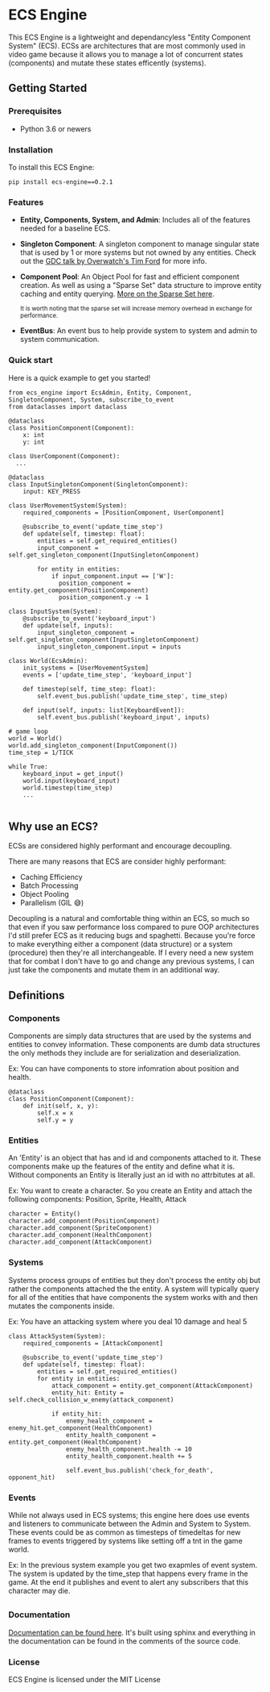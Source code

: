 # ECS Engine
This ECS Engine is a lightweight and dependancyless "Entity Component System" (ECS). ECSs are architectures that are most commonly used in video game because it allows you to manage a lot of concurrent states (components) and mutate these states efficently (systems).  

## Getting Started
### Prerequisites
* Python 3.6 or newers
  
### Installation
To install this ECS Engine: 
```
pip install ecs-engine==0.2.1
```

### Features
* **Entity, Components, System, and Admin**: Includes all of the features needed for a baseline ECS.
* **Singleton Component**: A singleton component to manage singular state that is used by 1 or more systems but not owned by any entities. Check out the [GDC talk by Overwatch's Tim Ford](https://www.youtube.com/watch?v=W3aieHjyNvw) for more info.
* **Component Pool**: An Object Pool for fast and efficient component creation. As well as using a "Sparse Set" data structure to improve entity caching and entity querying. [More on the Sparse Set here](https://stackoverflow.com/questions/23721645/designs-of-an-entity-component-system).

  <sub>It is worth noting that the sparse set will increase memory overhead in exchange for performance.<sub>
* **EventBus**: An event bus to help provide system to system and admin to system communication.


### Quick start
Here is a quick example to get you started!
```
from ecs_engine import EcsAdmin, Entity, Component, SingletonComponent, System, subscribe_to_event
from dataclasses import dataclass

@dataclass
class PositionComponent(Component):
    x: int
    y: int

class UserComponent(Component):
  ...

@dataclass
class InputSingletonComponent(SingletonComponent):
    input: KEY_PRESS

class UserMovementSystem(System):
    required_components = [PositionComponent, UserComponent]

    @subscribe_to_event('update_time_step')
    def update(self, timestep: float):
        entities = self.get_required_entities()
        input_component = self.get_singleton_component(InputSingletonComponent)

        for entity in entities:
            if input_component.input == ['W']:
              position_component = entity.get_component(PositionComponent)
              position_component.y -= 1

class InputSystem(System):
    @subscribe_to_event('keyboard_input')
    def update(self, inputs):
        input_singleton_component = self.get_singleton_component(InputSingletonComponent)
        input_singleton_component.input = inputs

class World(EcsAdmin):
    init_systems = [UserMovementSystem]
    events = ['update_time_step', 'keyboard_input']

    def timestep(self, time_step: float):
        self.event_bus.publish('update_time_step', time_step)

    def input(self, inputs: list[KeyboardEvent]):
        self.event_bus.publish('keyboard_input', inputs)

# game loop
world = World()
world.add_singleton_component(InputComponent())
time_step = 1/TICK

while True:
    keyboard_input = get_input()
    world.input(keyboard_input)
    world.timestep(time_step)
    ...
            
```      
          
## Why use an ECS?
ECSs are considered highly performant and encourage decoupling. 

There are many reasons that ECS are consider highly performant:
* Caching Efficiency
* Batch Processing
* Object Pooling
* Parallelism (GIL :sweat_smile:)

Decoupling is a natural and comfortable thing within an ECS, so much so that even if you saw performance loss compared to pure OOP architectures I'd still prefer ECS as it reducing bugs and spaghetti. Because you're force to make everything either a component (data structure) or a system (procedure) then they're all interchangeable. If I every need a new system that for combat I don't have to go and change any previous systems, I can just take the components and mutate them in an additional way.

## Definitions
### Components
Components are simply data structures that are used by the systems and entities to convey information. These components are dumb data structures the only methods they include are for serialization and deserialization. 

Ex: You can have components to store infomration about position and health.
```
@dataclass
class PositionComponent(Component):
    def init(self, x, y):
        self.x = x
        self.y = y
```

### Entities
An 'Entity' is an object that has and id and components attached to it. These components make up the features of the entity and define what it is. Without components an Entity is literally just an id with no attrbitutes at all.

Ex: You want to create a character. So you create an Entity and attach the following components: Position, Sprite, Health, Attack
```
character = Entity()
character.add_component(PositionComponent)
character.add_component(SpriteComponent)
character.add_component(HealthComponent)
character.add_component(AttackComponent)
```

### Systems
Systems process groups of entities but they don't process the entity obj but rather the components attached the the entity. A system will typically query for all of the entities that have components the system works with and then mutates the components inside.

Ex: You have an attacking system where you deal 10 damage and heal 5
```
class AttackSystem(System):
    required_components = [AttackComponent]
  
    @subscribe_to_event('update_time_step')
    def update(self, timestep: float):
        entities = self.get_required_entities()
        for entity in entities:
            attack_component = entity.get_component(AttackComponent)
            entity_hit: Entity = self.check_collision_w_enemy(attack_component)
  
            if entity_hit:
                enemy_health_component = enemy_hit.get_component(HealthComponent)
                entity_health_component = entity.get_component(HealthComponent)
                enemy_health_component.health -= 10
                entity_health_component.health += 5
  
                self.event_bus.publish('check_for_death', opponent_hit)
```

### Events
While not always used in ECS systems; this engine here does use events and listeners to communicate between the Admin and System to System. These events could be as common as timesteps of timedeltas for new frames to events triggered by systems like setting off a tnt in the game world.

Ex: In the previous system example you get two exapmles of event system. The system is updated by the time_step that happens every frame in the game. At the end it publishes and event to alert any subscribers that this character may die.

## 
### Documentation
[Documentation can be found here](https://jsimerly.github.io/ecs_engine/). It's built using sphinx and everything in the documentation can be found in the comments of the source code.

### License 
ECS Engine is licensed under the MIT License
